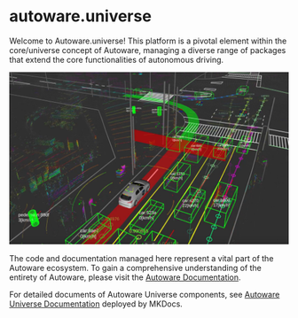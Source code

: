 # autoware.universe

Welcome to Autoware.universe! This platform is a pivotal element within the core/universe concept of Autoware, managing a diverse range of packages that extend the core functionalities of autonomous driving.

![autoware_universe_front](docs/assets/images/autoware_universe_front.png)


The code and documentation managed here represent a vital part of the Autoware ecosystem. To gain a comprehensive understanding of the entirety of Autoware, please visit the [Autoware Documentation](https://autowarefoundation.github.io/autoware-documentation/).


For detailed documents of Autoware Universe components, see [Autoware Universe Documentation](https://autowarefoundation.github.io/autoware.universe/) deployed by MKDocs.
